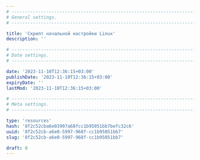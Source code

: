 ```yaml
---
# -------------------------------------------------------------------------------------------------------------------- #
# General settings.
# -------------------------------------------------------------------------------------------------------------------- #

title: 'Скрипт начальной настройки Linux'
description: ''

# -------------------------------------------------------------------------------------------------------------------- #
# Date settings.
# -------------------------------------------------------------------------------------------------------------------- #

date: '2023-11-10T12:36:15+03:00'
publishDate: '2023-11-10T12:36:15+03:00'
expiryDate: ''
lastMod: '2023-11-10T12:36:15+03:00'

# -------------------------------------------------------------------------------------------------------------------- #
# Meta settings.
# -------------------------------------------------------------------------------------------------------------------- #

type: 'resources'
hash: '8f2c52cba6e03997a68fcc1b95051bb7befc32c6'
uuid: '8f2c52cb-a6e0-5997-968f-cc1b95051bb7'
slug: '8f2c52cb-a6e0-5997-968f-cc1b95051bb7'

draft: 0
---
```




<!--more-->
